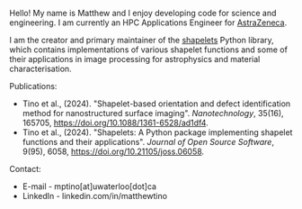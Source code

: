 Hello! My name is Matthew and I enjoy developing code for science and engineering. I am currently an HPC Applications Engineer for [AstraZeneca](https://www.astrazeneca.ca/en). 

I am the creator and primary maintainer of the [shapelets](https://github.com/uw-comphys/shapelets) Python library, which contains implementations of various shapelet functions and some of their applications in image processing for astrophysics and material characterisation.

Publications:
- Tino et al., (2024). "Shapelet-based orientation and defect identification method for nanostructured surface imaging". *Nanotechnology*, 35(16), 165705, https://doi.org/10.1088/1361-6528/ad1df4.
- Tino et al., (2024). "Shapelets: A Python package implementing shapelet functions and their applications". *Journal of Open Source Software*, 9(95), 6058, https://doi.org/10.21105/joss.06058.

Contact:
* E-mail - mptino[at]uwaterloo[dot]ca
* LinkedIn - linkedin.com/in/matthewtino
